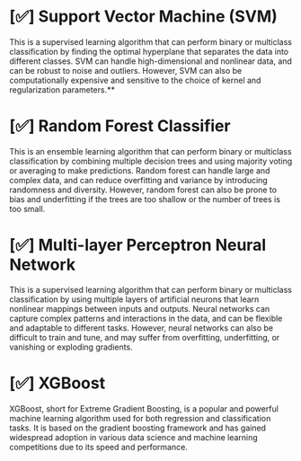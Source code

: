# [✅] Support Vector Machine (SVM)
This is a supervised learning algorithm that can perform binary or multiclass classification by finding the optimal hyperplane that separates the data into different classes. SVM can handle high-dimensional and nonlinear data, and can be robust to noise and outliers. However, SVM can also be computationally expensive and sensitive to the choice of kernel and regularization parameters.**

# [✅] Random Forest Classifier
This is an ensemble learning algorithm that can perform binary or multiclass classification by combining multiple decision trees and using majority voting or averaging to make predictions. Random forest can handle large and complex data, and can reduce overfitting and variance by introducing randomness and diversity. However, random forest can also be prone to bias and underfitting if the trees are too shallow or the number of trees is too small.

# [✅] Multi-layer Perceptron Neural Network
This is a supervised learning algorithm that can perform binary or multiclass classification by using multiple layers of artificial neurons that learn nonlinear mappings between inputs and outputs. Neural networks can capture complex patterns and interactions in the data, and can be flexible and adaptable to different tasks. However, neural networks can also be difficult to train and tune, and may suffer from overfitting, underfitting, or vanishing or exploding gradients.

# [✅] XGBoost
XGBoost, short for Extreme Gradient Boosting, is a popular and powerful machine learning algorithm used for both regression and classification tasks. It is based on the gradient boosting framework and has gained widespread adoption in various data science and machine learning competitions due to its speed and performance.
